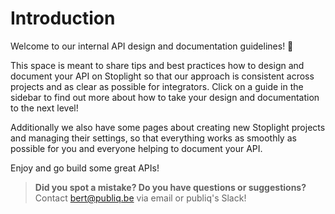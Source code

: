 # Introduction

Welcome to our internal API design and documentation guidelines! 👋 

This space is meant to share tips and best practices how to design and document your API on Stoplight so that our approach is consistent across projects and as clear as possible for integrators. Click on a guide in the sidebar to find out more about how to take your design and documentation to the next level!

Additionally we also have some pages about creating new Stoplight projects and managing their settings, so that everything works as smoothly as possible for you and everyone helping to document your API.

Enjoy and go build some great APIs!

> **Did you spot a mistake? Do you have questions or suggestions?** Contact bert@publiq.be via email or publiq's Slack!